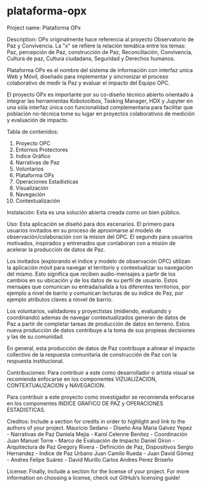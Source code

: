 # plataforma-opx
Project name: Plataforma OPx

Description: 
OPx originalmente hace referencia al proyecto Observatorio de Paz y Convivencia. 
La "x" se refiere la relación temática entre los temas: Paz, percepción de Paz, construcción de Paz, Reconciliación, Convivencia, Cultura de paz, Cultura ciudadana, Seguridad y Derechos humanos.

Plataforma OPx es el nombre del sistema de información con interfaz unica Web y Móvil, diseñado para implementar y sincronizar el proceso colaborativo  de medir la Paz y evaluar el impacto del Equipo OPC.

El proyecto OPx es importante por su co-diseño técnico abierto orientado a integrar las herramientas Kobotoolbox, Tasking Manager, HDX y Jupyter en una sóla interfaz única con funcionalidad complementaria para facilitar que población no-técnica tome su lugar en proyectos colaborativos de medición y evaluación de impacto.

Tabla de contenidos:
1. Proyecto OPC
2. Entornos Protectores
3. Indice Gráfico
4. Narrativas de Paz
5. Voluntarios
6. Plataforma OPx
7. Operaciones Estadisticas
8. Visualización
9. Navegación
10. Contextualización

Instalación: 
Esta es una solución abierta creada como un bien público. 

Uso: 
Esta aplicación se diseñó para dos escenarios. El primero para usuarios invitados en su proceso de aproximarse al modelo de observación/colaboración con la mision del OPC. El segundo para usuarios motivados, inspirados y entrenados que conlaboran con a misión de acelerar la producción de datos de Paz.

Los invitados (explorando el indice y modelo de observación OPC) utilizan la aplicación móvil para navegar el territorio y contextualizar su navegación del mismo. Esto significa que reciben audio-mensajes a partir de los cambios en su ubicación y de los datos de su perfil de usuario. Estos mensajes que comunican su entrada/salida a los diferentes territorios, por ejemplo a nivel de barrio y comunican lecturas de su indice de Paz, por ejemplo atributos claves a ninvel de barrio. 

Los voluntarios, validadores y proyectistas (midiendo, evaluando y coordinando) ademas de navegar contextualizados generan de datos de Paz a partir de completar tareas de producción de datos en terreno. Estos nueva producción de datos contribuye a la toma de sus propieas decisiones y las de su comunidad.

En general, esta producción de datos de Paz contribuye a alinear el impacto collectivo de la respuesta comunitaria de construcción de Paz con la respuesta institucional.


Contribuciones: 
Para contribuir a este como desarrollador o artista visual se recomienda enfocarse en los componentes VIZUALIZACION, CONTEXTUALIZACION y NAVEGACION.

Para contribuir a este proyecto como investigador se recomienda enfocarse en los componentes INDICE GRAFICO DE PAZ y OPERACIONES ESTADISTICAS. 

Creditos: 
Include a section for credits in order to highlight and link to the authors of your project.
Mauricio Sedano - Diseño
Ana Maria Galvez Yepez - Narrativas de Paz
Daniela Mejia - 
Karol Celenne Benitez - Coordinación 
Juan Manuel Torre - Marco de Evaluación de Impacto
Daniel Giron - Arquitectura de Paz
Gregory Rivera - Definición de Paz, Dispositivos
Sergio Hernandez - Indice de Paz Urbano
Juan Camilo Rueda -
Juan David Gómez - 
Andres Felipe Suárez -
David Murillo
Carlos Andres Perez Briseño


License: Finally, include a section for the license of your project. For more information on choosing a license, check out GitHub’s licensing guide!
